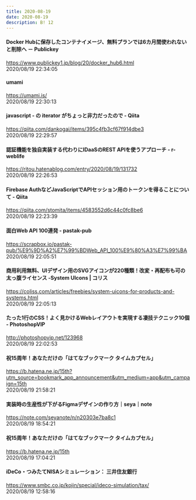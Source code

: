 ```yaml
---
title: 2020-08-19
date: 2020-08-19
description: B! 12
---
```


#### Docker Hubに保存したコンテナイメージ、無料プランでは6カ月間使われないと削除へ － Publickey
https://www.publickey1.jp/blog/20/docker_hub6.html<br>
2020/08/19 22:34:05<br>


#### umami
https://umami.is/<br>
2020/08/19 22:30:13<br>


#### javascript - の iterator がちょっと非力だったので - Qiita
https://qiita.com/dankogai/items/395c4fb3cf67f914dbe3<br>
2020/08/19 22:29:57<br>


#### 認証機能を独自実装する代わりにIDaaSのREST APIを使うアプローチ - r-weblife
https://ritou.hatenablog.com/entry/2020/08/19/131732<br>
2020/08/19 22:26:53<br>


#### Firebase AuthなどJavaScriptでAPIセッション用のトークンを得ることについて - Qiita
https://qiita.com/stomita/items/4583552d6c44c0fc8be6<br>
2020/08/19 22:23:39<br>


#### 面白Web API 100連発 - pastak-pub
https://scrapbox.io/pastak-pub/%E9%9D%A2%E7%99%BDWeb_API_100%E9%80%A3%E7%99%BA<br>
2020/08/19 22:05:51<br>


#### 商用利用無料、UIデザイン用のSVGアイコンが220種類！改変・再配布も可の太っ腹ライセンス -System UIcons | コリス
https://coliss.com/articles/freebies/system-uicons-for-products-and-systems.html<br>
2020/08/19 22:05:13<br>


#### たった1行のCSS！よく見かけるWebレイアウトを実現する凄技テクニック10個 - PhotoshopVIP
http://photoshopvip.net/123968<br>
2020/08/19 22:02:53<br>


#### 祝15周年！あなただけの「はてなブックマーク タイムカプセル」
https://b.hatena.ne.jp/15th?utm_source=bookmark_app_announcement&utm_medium=app&utm_campaign=15th<br>
2020/08/19 21:58:21<br>


#### 実装時の生産性が下がるFigmaデザインの作り方｜seya｜note
https://note.com/seyanote/n/n20303e7ba8c1<br>
2020/08/19 18:54:21<br>


#### 祝15周年！あなただけの「はてなブックマーク タイムカプセル」
https://b.hatena.ne.jp/15th<br>
2020/08/19 17:04:21<br>


#### iDeCo・つみたてNISAシミュレーション： 三井住友銀行
https://www.smbc.co.jp/kojin/special/ideco-simulation/tax/<br>
2020/08/19 12:58:16<br>


